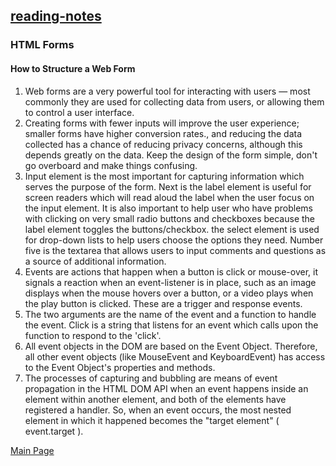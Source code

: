 ## [reading-notes](https://cheryldee.github.io/reading-notes/)
### HTML Forms
#### How to Structure a Web Form
  1. Web forms are a very powerful tool for interacting with users — most commonly they are used for collecting data from users, or allowing them to control a user interface. 
  2. Creating forms with fewer inputs will improve the user experience; smaller forms have higher conversion rates., and reducing the data collected has a chance of reducing privacy concerns, although this depends greatly on the data. Keep the design of the form simple, don't go overboard and make things confusing.
  3. Input element is the most important for capturing information which serves the purpose of the form. Next is the label element is useful for screen readers which will read aloud the label when the user focus on the input element. It is also important to help user who have problems with clicking on very small radio buttons and checkboxes because the label element toggles the buttons/checkbox. the select element is used for drop-down lists to help users choose the options they need. Number five is the textarea that allows users to input comments and questions as a source of additional information.
  4. Events are actions that happen when a button is click or mouse-over, it signals a reaction when an event-listener is in place, such as an image displays when the mouse hovers over a button, or a video plays when the play button is clicked. These are a trigger and response events.
  5. The two arguments are the name of the event and a function to handle the event. Click is a string that listens for an event which calls upon the function to respond to the 'click'.
  6. All event objects in the DOM are based on the Event Object. Therefore, all other event objects (like MouseEvent and KeyboardEvent) has access to the Event Object's properties and methods.
  7. The processes of capturing and bubbling are means of event propagation in the HTML DOM API when an event happens inside an element within another element, and both of the elements have registered a handler. So, when an event occurs, the most nested element in which it happened becomes the "target element" ( event.target ).

[Main Page](https://cheryldee.github.io/reading-notes/)
